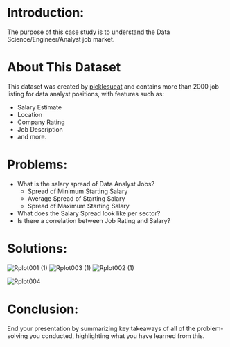 # Introduction: 
The purpose of this case study is to understand the Data Science/Engineer/Analyst job market.

# About This Dataset
This dataset was created by <a href="https://github.com/picklesueat/data_jobs_data">picklesueat</a> and contains more than 2000 job listing for data analyst positions, with features such as:
<ul>
  <li> Salary Estimate
  <li> Location
  <li> Company Rating
  <li> Job Description
  <li> and more.
</ul>

# Problems: 
<ul>
  <li> What is the salary spread of Data Analyst Jobs?
    <ul>
      <li> Spread of Minimum Starting Salary
        <li> Average Spread of Starting Salary
          <li> Spread of Maximum Starting Salary
    </ul>
      <li> What does the Salary Spread look like per sector?
            <li> Is there a correlation between Job Rating and Salary?
        </ul>


# Solutions:
![Rplot001 (1)](https://user-images.githubusercontent.com/83872954/206814604-bcb90168-eb3d-498c-afab-4edfb85cb23a.png)
![Rplot003 (1)](https://user-images.githubusercontent.com/83872954/206814612-1ca20c40-f4a8-42cc-aa26-980c7d57909d.png)
![Rplot002 (1)](https://user-images.githubusercontent.com/83872954/206814620-c409a7cc-1742-4171-a20e-fe031af5cf34.png)



![Rplot004](https://user-images.githubusercontent.com/83872954/206812908-7ac56b66-3e7b-43e2-87c7-b1cd59a93222.png)


# Conclusion: 
End your presentation by summarizing key takeaways of all of the problem-solving you conducted, highlighting what you have learned from this.

